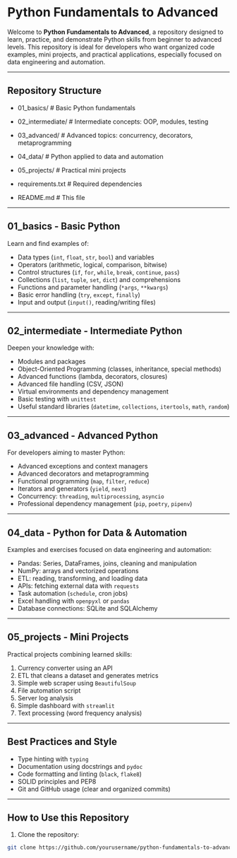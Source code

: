 # Python Fundamentals to Advanced

Welcome to **Python Fundamentals to Advanced**, a repository designed to learn, practice, and demonstrate Python skills from beginner to advanced levels. This repository is ideal for developers who want organized code examples, mini projects, and practical applications, especially focused on data engineering and automation.

---

## Repository Structure


- 01_basics/ # Basic Python fundamentals

- 02_intermediate/ # Intermediate concepts: OOP, modules, testing

- 03_advanced/ # Advanced topics: concurrency, decorators, metaprogramming

- 04_data/ # Python applied to data and automation

- 05_projects/ # Practical mini projects

- requirements.txt # Required dependencies

- README.md # This file


---

## 01_basics - Basic Python

Learn and find examples of:

- Data types (`int`, `float`, `str`, `bool`) and variables
- Operators (arithmetic, logical, comparison, bitwise)
- Control structures (`if`, `for`, `while`, `break`, `continue`, `pass`)
- Collections (`list`, `tuple`, `set`, `dict`) and comprehensions
- Functions and parameter handling (`*args`, `**kwargs`)
- Basic error handling (`try`, `except`, `finally`)
- Input and output (`input()`, reading/writing files)

---

## 02_intermediate - Intermediate Python

Deepen your knowledge with:

- Modules and packages
- Object-Oriented Programming (classes, inheritance, special methods)
- Advanced functions (lambda, decorators, closures)
- Advanced file handling (CSV, JSON)
- Virtual environments and dependency management
- Basic testing with `unittest`
- Useful standard libraries (`datetime`, `collections`, `itertools`, `math`, `random`)

---

## 03_advanced - Advanced Python

For developers aiming to master Python:

- Advanced exceptions and context managers
- Advanced decorators and metaprogramming
- Functional programming (`map`, `filter`, `reduce`)
- Iterators and generators (`yield`, `next`)
- Concurrency: `threading`, `multiprocessing`, `asyncio`
- Professional dependency management (`pip`, `poetry`, `pipenv`)

---

## 04_data - Python for Data & Automation

Examples and exercises focused on data engineering and automation:

- Pandas: Series, DataFrames, joins, cleaning and manipulation
- NumPy: arrays and vectorized operations
- ETL: reading, transforming, and loading data
- APIs: fetching external data with `requests`
- Task automation (`schedule`, cron jobs)
- Excel handling with `openpyxl` or `pandas`
- Database connections: SQLite and SQLAlchemy

---

## 05_projects - Mini Projects

Practical projects combining learned skills:

1. Currency converter using an API
2. ETL that cleans a dataset and generates metrics
3. Simple web scraper using `BeautifulSoup`
4. File automation script
5. Server log analysis
6. Simple dashboard with `streamlit`
7. Text processing (word frequency analysis)

---

## Best Practices and Style

- Type hinting with `typing`
- Documentation using docstrings and `pydoc`
- Code formatting and linting (`black`, `flake8`)
- SOLID principles and PEP8
- Git and GitHub usage (clear and organized commits)

---

## How to Use this Repository

1. Clone the repository:
```bash
git clone https://github.com/yourusername/python-fundamentals-to-advanced.git